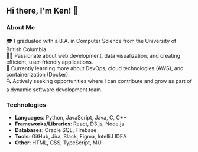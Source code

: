## Hi there, I'm Ken! 👋

### About Me
🎓 I graduated with a B.A. in Computer Science from the University of British Columbia.  
👨‍💻 Passionate about web development, data visualization, and creating efficient, user-friendly applications.  
🌱 Currently learning more about DevOps, cloud technologies (AWS), and containerization (Docker).  
🔍 Actively seeking opportunities where I can contribute and grow as part of a dynamic software development team.

### Technologies
- **Languages**: Python, JavaScript, Java, C, C++
- **Frameworks/Libraries**: React, D3.js, Node.js
- **Databases**: Oracle SQL, Firebase
- **Tools**: GitHub, Jira, Slack, Figma, IntelliJ IDEA
- **Other**: HTML, CSS, TypeScript, MUI
